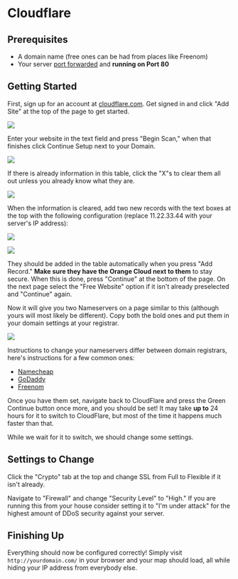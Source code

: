 # Cloudflare

## Prerequisites

  - A domain name (free ones can be had from places like Freenom)
  - Your server [port forwarded](http://rocketmap.readthedocs.io/en/develop/extras/external.html) and **running on Port 80**

## Getting Started

First, sign up for an account at [cloudflare.com](https://www.cloudflare.com/a/sign-up). Get signed in and click "Add Site" at the top of the page to get started.

![](../_static/img/KxDz8Ik.png)

Enter your website in the text field and press "Begin Scan," when that finishes click Continue Setup next to your Domain.

![](../_static/img/cJZio5R.png)

If there is already information in this table, click the "X"s to clear them all out unless you already know what they are.

![](../_static/img/AzEGV1i.png)

When the information is cleared, add two new records with the text boxes at the top with the following configuration (replace 11.22.33.44 with your server's IP address):

![](../_static/img/ZXMksO1.png)

![](../_static/img/KLAGSDL.png)

They should be added in the table automatically when you press "Add Record." **Make sure they have the Orange Cloud next to them** to stay secure. When this is done, press "Continue" at the bottom of the page. On the next page select the "Free Website" option if it isn't already preselected and "Continue" again.

Now it will give you two Nameservers on a page similar to this (although yours will most likely be different). Copy both the bold ones and put them in your domain settings at your registrar.

![](../_static/img/ZTzOM0g.png)

Instructions to change your nameservers differ between domain registrars, here's instructions for a few common ones:

  - [Namecheap](https://www.namecheap.com/support/knowledgebase/article.aspx/767/10/how-can-i-change-the-nameservers-for-my-domain)
  - [GoDaddy](https://www.godaddy.com/help/set-custom-nameservers-for-domains-registered-with-godaddy-12317)
  - [Freenom](https://my.freenom.com/knowledgebase.php?action=displayarticle&id=3)

Once you have them set, navigate back to CloudFlare and press the Green Continue button once more, and you should be set! It may take **up to** 24 hours for it to switch to CloudFlare, but most of the time it happens much faster than that.

While we wait for it to switch, we should change some settings.

## Settings to Change

Click the "Crypto" tab at the top and change SSL from Full to Flexible if it isn't already.

Navigate to "Firewall" and change "Security Level" to "High." If you are running this from your house consider setting it to "I'm under attack" for the highest amount of DDoS security against your server.

## Finishing Up

Everything should now be configured correctly! Simply visit `http://yourdomain.com/` in your browser and your map should load, all while hiding your IP address from everybody else.
